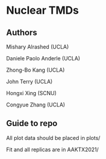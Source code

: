 # Nuclear TMDs

## Authors

Mishary Alrashed (UCLA)

Daniele Paolo Anderle (UCLA)

Zhong-Bo Kang (UCLA)

John Terry (UCLA)

Hongxi Xing (SCNU)

Congyue Zhang (UCLA)

## Guide to repo

All plot data should be placed in plots/

Fit and all replicas are in AAKTX2021/
